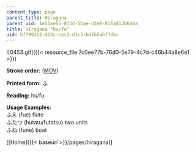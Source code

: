 ```yaml
---
content_type: page
parent_title: Hiragana
parent_uid: 1e31ae55-033d-5bae-d2e0-816ad12b6dea
title: Hiragana "hu/fu"
uid: bff99312-413c-cec2-d1c3-bd7b5abffdbc
---
```


![0453.gif]({{< resource_file 7c0ee77b-76d0-5e79-4c7d-c46b44a8e6e1 >}})

**Stroke order:** ([MOV](http://www.archive.org/download/MITRES21F.01S10_HIRAGANA_CHARACTERS/0453.mov))

**Printed form:** ふ

**Reading:** hu/fu

**Usage Examples:**  
ふえ (fue) flute  
ふたつ (hutatu/futatsu) two units  
ふね (fune) boat

  
\[[Home]({{< baseurl >}}/pages/hiragana)\]
